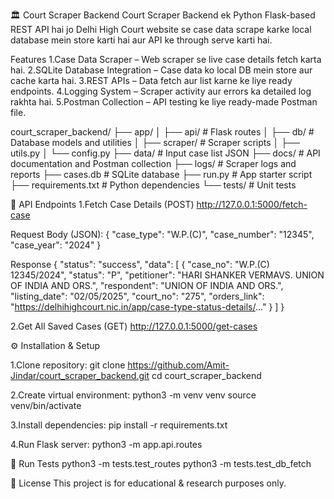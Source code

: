 🏛️ Court Scraper Backend
Court Scraper Backend ek Python Flask-based REST API hai jo Delhi High Court website se case data scrape karke 
local database mein store karti hai aur API ke through serve karti hai.

Features
1.Case Data Scraper – Web scraper se live case details fetch karta hai.
2.SQLite Database Integration – Case data ko local DB mein store aur cache karta hai.
3.REST APIs – Data fetch aur list karne ke liye ready endpoints.
4.Logging System – Scraper activity aur errors ka detailed log rakhta hai.
5.Postman Collection – API testing ke liye ready-made Postman file.

court_scraper_backend/
├── app/
│   ├── api/                # Flask routes
│   ├── db/                 # Database models and utilities
│   ├── scraper/            # Scraper scripts
│   ├── utils.py
│   └── config.py
├── data/                   # Input case list JSON
├── docs/                   # API documentation and Postman collection
├── logs/                   # Scraper logs and reports
├── cases.db                # SQLite database
├── run.py                  # App starter script
├── requirements.txt        # Python dependencies
└── tests/                  # Unit tests

🔗 API Endpoints
1.Fetch Case Details (POST)
  http://127.0.0.1:5000/fetch-case
  
  Request Body (JSON):
  {
  "case_type": "W.P.(C)",
  "case_number": "12345",
  "case_year": "2024"
  }

  Response 
  {
  "status": "success",
  "data": [
    {
         "case_no": "W.P.(C) 12345/2024",
         "status": "P",
         "petitioner": "HARI SHANKER VERMAVS. UNION OF INDIA AND ORS.",
         "respondent": "UNION OF INDIA AND ORS.",
         "listing_date": "02/05/2025",
         "court_no": "275",
         "orders_link": "https://delhihighcourt.nic.in/app/case-type-status-details/..."
    }
    ]
    }

2.Get All Saved Cases (GET)
  http://127.0.0.1:5000/get-cases

⚙️ Installation & Setup

1.Clone repository:
  git clone https://github.com/Amit-Jindar/court_scraper_backend.git
  cd court_scraper_backend

2.Create virtual environment:
  python3 -m venv venv
  source venv/bin/activate

3.Install dependencies:
  pip install -r requirements.txt

4.Run Flask server:
  python3 -m app.api.routes

🧪 Run Tests
python3 -m tests.test_routes
python3 -m tests.test_db_fetch

📜 License
This project is for educational & research purposes only.

